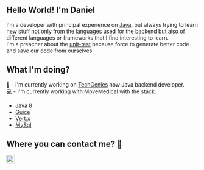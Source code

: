 ## Hello World! I'm Daniel


I'm a developer with principal experience on [Java](https://www.java.com/es/), but always trying to learn new stuff not only from the languages used for the backend but also of different languages or frameworks that I find interesting to learn.
<br/>
I'm a preacher about the [unit-test](https://en.wikipedia.org/wiki/Unit_testing) because force to generate better code and save our code from ourselves

## What I'm doing?

👷 - I'm currently working on [TechGenies](https://techgenies.com/) how Java backend developer.
<br/>
💻 - I'm currently working with MoveMedical with the stack:
- [Java 8](https://www.baeldung.com/java-8-new-features) 
- [Guice](https://github.com/google/guice)
- [Vert.x](https://vertx.io/)
- [MySql](https://www.mysql.com/)

## 


## Where you can contact me? 📘 

<a href="https://www.linkedin.com/in/riojano0/">
<img align="left" alt="Daniel LinkedIN" width="22px" src="https://icongr.am/fontawesome/linkedin.svg?size=128&color=70c8ff" />
</a>
